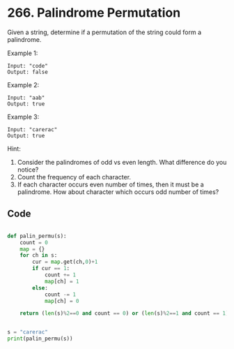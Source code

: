 # 266. Palindrome Permutation

Given a string, determine if a permutation of the string could form a palindrome.

Example 1:

```
Input: "code"
Output: false
```

Example 2:

```
Input: "aab"
Output: true
```

Example 3:

```
Input: "carerac"
Output: true
```

Hint:

1. Consider the palindromes of odd vs even length. What difference do you notice?
2. Count the frequency of each character.
3. If each character occurs even number of times, then it must be a palindrome. How about character which occurs odd number of times?



## Code

```python

def palin_permu(s):
    count = 0
    map = {}
    for ch in s:
        cur = map.get(ch,0)+1
        if cur == 1:
            count += 1
            map[ch] = 1
        else:
            count -= 1
            map[ch] = 0

    return (len(s)%2==0 and count == 0) or (len(s)%2==1 and count == 1)


s = "carerac"
print(palin_permu(s))
```


